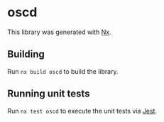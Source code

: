 # oscd

This library was generated with [Nx](https://nx.dev).

## Building

Run `nx build oscd` to build the library.

## Running unit tests

Run `nx test oscd` to execute the unit tests via [Jest](https://jestjs.io).
